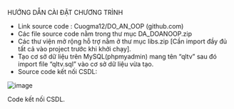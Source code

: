HƯỚNG DẪN CÀI ĐẶT CHƯƠNG TRÌNH
- Link source code : Cuogma12/DO_AN_OOP (github.com)
- Các file source code nằm trong thư mục DA_DOANOOP.zip
- Các thư viện mở rộng hỗ trợ nằm ở thư mục libs.zip [Cần import đầy đủ tất cả vào project trước khi khởi chạy].
- Tạo cơ sở dữ liệu trên MySQL(phpmyadmin) mang tên “qltv” sau đó import file “qltv.sql” vào cơ sở dữ liệu vừa tạo.
- Source code kết nối CSDL:
 
![image](https://github.com/Cuogma12/DO_AN_OOP/assets/142749507/b62cd5dc-210c-49e4-8647-1e80f1263365)

Code kết nối CSDL.
 
